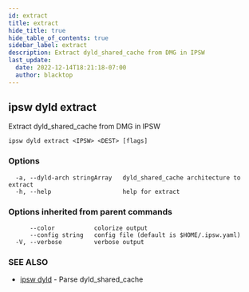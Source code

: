 ```yaml
---
id: extract
title: extract
hide_title: true
hide_table_of_contents: true
sidebar_label: extract
description: Extract dyld_shared_cache from DMG in IPSW
last_update:
  date: 2022-12-14T18:21:18-07:00
  author: blacktop
---
```

## ipsw dyld extract

Extract dyld_shared_cache from DMG in IPSW

```
ipsw dyld extract <IPSW> <DEST> [flags]
```

### Options

```
  -a, --dyld-arch stringArray   dyld_shared_cache architecture to extract
  -h, --help                    help for extract
```

### Options inherited from parent commands

```
      --color           colorize output
      --config string   config file (default is $HOME/.ipsw.yaml)
  -V, --verbose         verbose output
```

### SEE ALSO

* [ipsw dyld](/docs/cli/ipsw/dyld)	 - Parse dyld_shared_cache

